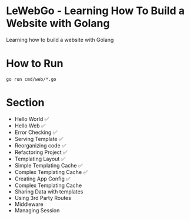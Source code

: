 # LeWebGo - Learning How To Build a Website with Golang

Learning how to build a website with Golang 

# How to Run

```
go run cmd/web/*.go
```

# Section 

- Hello World ✅
- Hello Web ✅
- Error Checking ✅
- Serving Template ✅
- Reorganizing code ✅
- Refactoring Project ✅
- Templating Layout ✅
- Simple Templating Cache ✅
- Complex Templating Cache ✅
- Creating App Config ✅
- Complex Templating Cache
- Sharing Data with templates
- Using 3rd Party Routes
- Middleware
- Managing Session